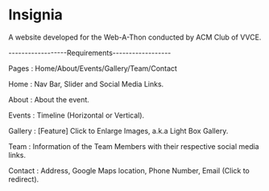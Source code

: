 # Insignia
A website developed for the Web-A-Thon conducted by ACM Club of VVCE.


------------------Requirements------------------


Pages : Home/About/Events/Gallery/Team/Contact


Home : Nav Bar, Slider and Social Media Links.


About : About the event.


Events : Timeline (Horizontal or Vertical).


Gallery : [Feature] Click to Enlarge Images, a.k.a Light Box Gallery.


Team : Information of the Team Members with their respective social media links.


Contact : Address, Google Maps location, Phone Number, Email (Click to redirect).


